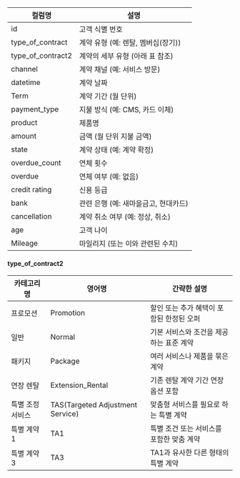 | 컬럼명             | 설명                                      |
|------------------|------------------------------------------|
| id               | 고객 식별 번호                               |
| type_of_contract | 계약 유형 (예: 렌탈, 멤버십(장기))                           |
| type_of_contract2| 계약의 세부 유형 (아래 표 참조)         |
| channel          | 계약 채널 (예: 서비스 방문)                     |
| datetime         | 계약 날짜                                    |
| Term             | 계약 기간 (월 단위)                            |
| payment_type     | 지불 방식 (예: CMS, 카드 이체)                  |
| product          | 제품명                                     |
| amount           | 금액 (월 단위 지불 금액)                         |
| state            | 계약 상태 (예: 계약 확정)                        |
| overdue_count    | 연체 횟수                                   |
| overdue          | 연체 여부 (예: 없음)                           |
| credit rating    | 신용 등급                                   |
| bank             | 관련 은행 (예: 새마을금고, 현대카드)              |
| cancellation     | 계약 취소 여부 (예: 정상, 취소)                   |
| age              | 고객 나이                                   |
| Mileage          | 마일리지 (또는 이와 관련된 수치)                 |

#### type_of_contract2
| 카테고리명       | 영어명              | 간략한 설명                          |
|---------------|------------------|-----------------------------------|
| 프로모션         | Promotion        | 할인 또는 추가 혜택이 포함된 한정된 오퍼         |
| 일반             | Normal           | 기본 서비스와 조건을 제공하는 표준 계약          |
| 패키지           | Package          | 여러 서비스나 제품을 묶은 계약                |
| 연장 렌탈       | Extension_Rental | 기존 렌탈 계약 기간 연장 옵션 포함            |
| 특별 조정 서비스 | TAS(Targeted Adjustment Service)| 맞춤형 서비스를 필요로 하는 특별 계약          |
| 특별 계약 1      | TA1              | 특별 조건 또는 서비스를 포함한 맞춤 계약        |
| 특별 계약 3      | TA3              | TA1과 유사한 다른 형태의 특별 계약            |
